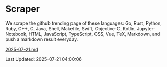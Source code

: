 # Scraper

We scrape the github trending page of these languages: Go, Rust, Python, Ruby, C++, C, Java, Shell, Makefile, Swift, Objective-C, Kotlin, Jupyter-Notebook, HTML, JavaScript, TypeScript, CSS, Vue, TeX, Markdown, and push a markdown result everyday.

[2025-07-21.md](https://github.com/yangwenmai/github-trending-backup/blob/master/2025-07-21.md)

Last Updated: 2025-07-21 04:00:06